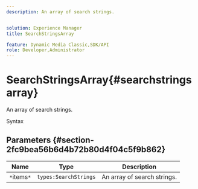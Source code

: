 ```yaml
---
description: An array of search strings.


solution: Experience Manager
title: SearchStringsArray

feature: Dynamic Media Classic,SDK/API
role: Developer,Administrator
---
```


# SearchStringsArray{#searchstringsarray}

An array of search strings.

 Syntax 

## Parameters {#section-2fc9bea56b6d4b72b80d4f04c5f9b862}

|  Name  | Type  | Description  |
|---|---|---|
|  `*`items`*`  | `types:SearchStrings`  | An array of search strings.  |

